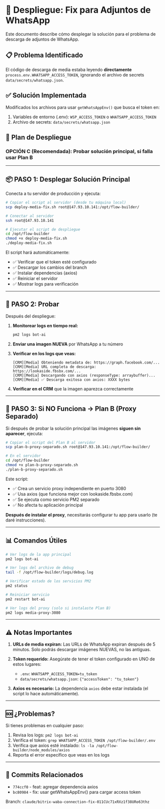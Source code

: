 # 🚀 Despliegue: Fix para Adjuntos de WhatsApp

Este documento describe cómo desplegar la solución para el problema de descarga de adjuntos de WhatsApp.

## 📋 Problema Identificado

El código de descarga de media estaba leyendo **directamente** `process.env.WHATSAPP_ACCESS_TOKEN`, ignorando el archivo de secrets `data/secrets/whatsapp.json`.

## ✅ Solución Implementada

Modificados los archivos para usar `getWhatsAppEnv()` que busca el token en:
1. Variables de entorno (.env): `WSP_ACCESS_TOKEN` o `WHATSAPP_ACCESS_TOKEN`
2. Archivo de secrets: `data/secrets/whatsapp.json`

## 🎯 Plan de Despliegue

### **OPCIÓN C (Recomendada): Probar solución principal, si falla usar Plan B**

---

## 📦 PASO 1: Desplegar Solución Principal

Conecta a tu servidor de producción y ejecuta:

```bash
# Copiar el script al servidor (desde tu máquina local)
scp deploy-media-fix.sh root@147.93.10.141:/opt/flow-builder/

# Conectar al servidor
ssh root@147.93.10.141

# Ejecutar el script de despliegue
cd /opt/flow-builder
chmod +x deploy-media-fix.sh
./deploy-media-fix.sh
```

El script hará automáticamente:
- ✅ Verificar que el token esté configurado
- ✅ Descargar los cambios del branch
- ✅ Instalar dependencias (axios)
- ✅ Reiniciar el servidor
- ✅ Mostrar logs para verificación

---

## 🧪 PASO 2: Probar

Después del despliegue:

1. **Monitorear logs en tiempo real:**
   ```bash
   pm2 logs bot-ai
   ```

2. **Enviar una imagen NUEVA** por WhatsApp a tu número

3. **Verificar en los logs que veas:**
   ```
   [CRM][Media] Obteniendo metadata de: https://graph.facebook.com/...
   [CRM][Media] URL completa de descarga: https://lookaside.fbsbx.com/...
   [CRM][Media] Descargando con axios (responseType: arraybuffer)...
   [CRM][Media] ✅ Descarga exitosa con axios: XXXX bytes
   ```

4. **Verificar en el CRM** que la imagen aparezca correctamente

---

## 🔧 PASO 3: Si NO Funciona → Plan B (Proxy Separado)

Si después de probar la solución principal las imágenes **siguen sin aparecer**, ejecuta:

```bash
# Copiar el script del Plan B al servidor
scp plan-b-proxy-separado.sh root@147.93.10.141:/opt/flow-builder/

# En el servidor
cd /opt/flow-builder
chmod +x plan-b-proxy-separado.sh
./plan-b-proxy-separado.sh
```

Este script:
- ✅ Crea un servicio proxy independiente en puerto 3080
- ✅ Usa axios (que funciona mejor con lookaside.fbsbx.com)
- ✅ Se ejecuta como servicio PM2 separado
- ✅ No afecta tu aplicación principal

**Después de instalar el proxy**, necesitarás configurar tu app para usarlo (te daré instrucciones).

---

## 📊 Comandos Útiles

```bash
# Ver logs de la app principal
pm2 logs bot-ai

# Ver logs del archivo de debug
tail -f /opt/flow-builder/logs/debug.log

# Verificar estado de los servicios PM2
pm2 status

# Reiniciar servicio
pm2 restart bot-ai

# Ver logs del proxy (solo si instalaste Plan B)
pm2 logs media-proxy-3080
```

---

## ⚠️ Notas Importantes

1. **URLs de media expiran:** Las URLs de WhatsApp expiran después de 5 minutos. Solo podrás descargar imágenes NUEVAS, no las antiguas.

2. **Token requerido:** Asegúrate de tener el token configurado en UNO de estos lugares:
   - `.env`: `WHATSAPP_ACCESS_TOKEN=tu_token`
   - `data/secrets/whatsapp.json`: `{"accessToken": "tu_token"}`

3. **Axios es necesario:** La dependencia `axios` debe estar instalada (el script lo hace automáticamente).

---

## 🆘 ¿Problemas?

Si tienes problemas en cualquier paso:

1. Revisa los logs: `pm2 logs bot-ai`
2. Verifica el token: `grep WHATSAPP_ACCESS_TOKEN /opt/flow-builder/.env`
3. Verifica que axios esté instalado: `ls -la /opt/flow-builder/node_modules/axios`
4. Reporta el error específico que veas en los logs

---

## 📝 Commits Relacionados

- `774ccf0` - feat: agregar dependencia axios
- `bc80984` - fix: usar getWhatsAppEnv() para cargar access token

Branch: `claude/bitrix-waba-connection-fix-011CUc71xRXz1f38URo63thz`

